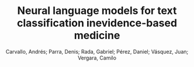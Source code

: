 ---
paperId: 62
author: Carvallo, Andrés; Parra, Denis; Rada, Gabriel; Pérez, Daniel; Vásquez, Juan;  Vergara, Camilo 
title: Neural language models for text classification inevidence-based medicine
pdf: carvallo_longPresentation_62.pdf
poster: carvallo_longPresentation_62.png
alt: --
type: Oral
topic: Machine Learning
link: https://research.latinxinai.org/papers/neurips/2020/pdf/carvallo_longPresentation_62.pdf
conference: neurips
year: 2020
tags: neurips-2020
---